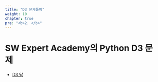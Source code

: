 ```yaml
---
title: "D3 문제풀이"
weight: 10
chapter: true
pre: "<b>2. </b>"
---
```


# SW Expert Academy의 Python D3 문제

- [D3 답](https://dongyeopgu.github.io/cont_2/d3/swea-d3.html)